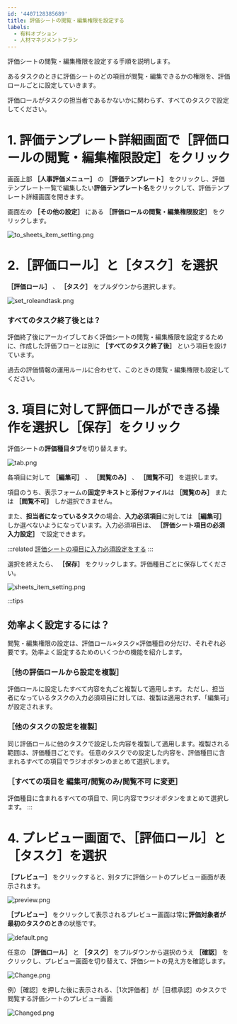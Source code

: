```yaml
---
id: '4407128385689'
title: 評価シートの閲覧・編集権限を設定する
labels:
  - 有料オプション
  - 人材マネジメントプラン
---
```

評価シートの閲覧・編集権限を設定する手順を説明します。

あるタスクのときに評価シートのどの項目が閲覧・編集できるかの権限を、評価ロールごとに設定していきます。

評価ロールがタスクの担当者であるかないかに関わらず、すべてのタスクで設定してください。

# 1\. 評価テンプレート詳細画面で［評価ロールの閲覧・編集権限設定］をクリック

画面上部 **［人事評価メニュー］** の **［評価テンプレート］** をクリックし、評価テンプレート一覧で編集したい**評価テンプレート名**をクリックして、評価テンプレート詳細画面を開きます。

画面左の **［その他の設定］** にある **［評価ロールの閲覧・編集権限設定］** をクリックします。

![to_sheets_item_setting.png](./to_sheets_item_setting.png)

# 2.［評価ロール］と［タスク］を選択

 **［評価ロール］** 、 **［タスク］** をプルダウンから選択します。

![set_roleandtask.png](./set_roleandtask.png)

### すべてのタスク終了後とは？

評価終了後にアーカイブしておく評価シートの閲覧・編集権限を設定するために、作成した評価フローとは別に **［すべてのタスク終了後］** という項目を設けています。

過去の評価情報の運用ルールに合わせて、このときの閲覧・編集権限も設定してください。

# 3\. 項目に対して評価ロールができる操作を選択し［保存］をクリック

評価シートの**評価種目タブ**を切り替えます。

![tab.png](./tab.png)

各項目に対して **［編集可］** 、 **［閲覧のみ］** 、 **［閲覧不可］** を選択します。

項目のうち、表示フォームの**固定テキスト**と**添付ファイル**は **［閲覧のみ］** または **［閲覧不可］** しか選択できません。

また、**担当者になっているタスク**の場合、**入力必須項目**に対しては **［編集可］** しか選べないようになっています。入力必須項目は、 **［評価シート項目の必須入力設定］** で設定できます。

:::related
[評価シートの項目に入力必須設定をする](https://knowledge.smarthr.jp/hc/ja/articles/4409696582041)
:::

選択を終えたら、 **［保存］** をクリックします。評価種目ごとに保存してください。

![sheets_item_setting.png](./sheets_item_setting.png)

:::tips
## 効率よく設定するには？
閲覧・編集権限の設定は、評価ロール×タスク×評価種目の分だけ、それぞれ必要です。効率よく設定するためのいくつかの機能を紹介します。
### ［他の評価ロールから設定を複製］
評価ロールに設定したすべて内容を丸ごと複製して適用します。
ただし、担当者になっているタスクの入力必須項目に対しては、複製は適用されず、「編集可」が設定されます。
### ［他のタスクの設定を複製］
同じ評価ロールに他のタスクで設定した内容を複製して適用します。複製される範囲は、評価種目ごとです。
任意のタスクでの設定した内容を、評価種目に含まれるすべての項目でラジオボタンのまとめて選択します。
### ［すべての項目を 編集可/閲覧のみ/閲覧不可 に変更］
評価種目に含まれるすべての項目で、同じ内容でラジオボタンをまとめて選択します。
:::

# 4\. プレビュー画面で、［評価ロール］と［タスク］を選択

 **［プレビュー］** をクリックすると、別タブに評価シートのプレビュー画面が表示されます。

![preview.png](./preview.png)

 **［プレビュー］** をクリックして表示されるプレビュー画面は常に**評価対象者が最初のタスクのとき**の状態です。

![default.png](./default.png)

任意の **［評価ロール］** と **［タスク］** をプルダウンから選択のうえ **［確認］** をクリックし、プレビュー画面を切り替えて、評価シートの見え方を確認します。

![Change.png](./Change.png)

例）［確認］を押した後に表示される、［1次評価者］が［目標承認］のタスクで閲覧する評価シートのプレビュー画面

![Changed.png](./Changed.png)
